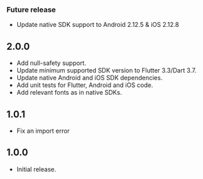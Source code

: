 ### Future release
* Update native SDK support to Android 2.12.5 & iOS 2.12.8

## 2.0.0
* Add null-safety support.
* Update minimum supported SDK version to Flutter 3.3/Dart 3.7.
* Update native Android and iOS SDK dependencies.
* Add unit tests for Flutter, Android and iOS code.
* Add relevant fonts as in native SDKs.

## 1.0.1

* Fix an import error

## 1.0.0

* Initial release.